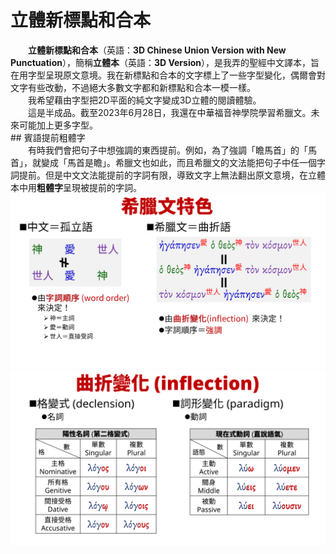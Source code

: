 # 立體新標點和合本

<div>　　<strong>立體新標點和合本</strong>（英語：<strong>3D Chinese Union Version with New Punctuation</strong>），簡稱<strong>立體本</strong>（英語：<strong>3D Version</strong>），是我弄的聖經中文譯本，旨在用字型呈現原文意境。我在新標點和合本的文字標上了一些字型變化，偶爾會對文字有些改動，不過絕大多數文字都和新標點和合本一模一樣。</div>
        <div>　　我希望藉由字型把2D平面的純文字變成3D立體的閱讀體驗。</div>
        <div>　　這是半成品。截至2023年6月28日，我還在中華福音神學院學習希臘文。未來可能加上更多字型。</div>
        ## 賓語提前粗體字 
        <div>　　有時我們會把句子中想強調的東西提前。例如，為了強調「瞻馬首」的「馬首」，就變成「馬首是瞻」。希臘文也如此，而且希臘文的文法能把句子中任一個字詞提前。但是中文文法能提前的字詞有限，導致文字上無法翻出原文意境，在立體本中用<b>粗體字</b>呈現被提前的字詞。 </div>
        <div class="pic"><img src="Greek1.png" alt="PictureNotFound" loading="lazy">
          <img src="Greek2.png" alt="PictureNotFound" loading="lazy"></div>
